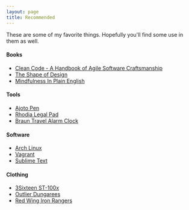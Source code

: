 ```yaml
---
layout: page
title: Recommended
---
```


These are some of my favorite things. Hopefully you'll find some use in them as well.

#### Books

- [Clean Code - A Handbook of Agile Software Craftsmanship][1]
- [The Shape of Design][2]
- [Mindfulness In Plain English][3]

#### Tools

- [Ajoto Pen][5]
- [Rhodia Legal Pad][6]
- [Braun Travel Alarm Clock][13]

#### Software

- [Arch Linux][10]
- [Vagrant][7]
- [Sublime Text][8]

#### Clothing

- [3Sixteen ST-100x][9]
- [Outlier Dungarees][11]
- [Red Wing Iron Rangers][12]


[1]: http://www.amazon.com/Clean-Code-Handbook-Software-Craftsmanship/dp/0132350882
[2]: http://shop.frankchimero.com/collections/frontpage/products/the-shape-of-design-digital-preorder
[3]: http://www.amazon.com/Mindfulness-Plain-English-20th-Anniversary/dp/0861719069/
[5]: http://ajoto.com/products/
[6]: http://www.amazon.com/Rhodia-Orange-Lined-Paper-Pack/dp/B00522DLCA/
[7]: http://www.vagrantup.com/
[8]: http://www.sublimetext.com/
[9]: http://www.3sixteen.com/collections/denim/products/sl100x-straight-raw-indigo-selvedge-denim
[10]: http://archlinux.org/
[11]: http://shop.outlier.cc/shop/retail/slim-dungarees.html
[12]: http://www.redwingheritage.com/boots/#&m=/detail/8111-heritage-us/8111-red-wing-lifestyle-mens-iron-ranger-boot-amber/
[13]: http://www.amazon.com/Braun-Travel-Alarm-Clock-Black/dp/B004XK1L7Y
